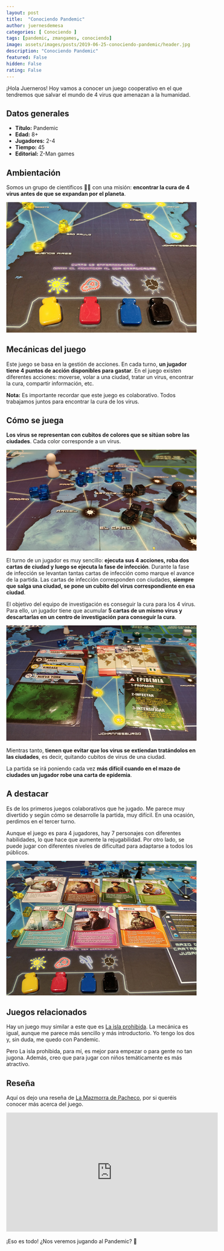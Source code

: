 ```yaml
---
layout: post
title:  "Conociendo Pandemic"
author: juernesdemesa
categories: [ Conociendo ]
tags: [pandemic, zmangames, conociendo]
image: assets/images/posts/2019-06-25-conociendo-pandemic/header.jpg
description: "Conociendo Pandemic"
featured: False
hidden: False
rating: False
---
```


¡Hola Juerneros! Hoy vamos a conocer un juego cooperativo en el que tendremos que salvar el mundo de 4 virus que amenazan a la humanidad.

## Datos generales

* **Título:** Pandemic
* **Edad:** 8+
* **Jugadores:** 2-4
* **Tiempo:** 45
* **Editorial:** Z-Man games

## Ambientación

Somos un grupo de científicos 👩‍🔬 con una misión: **encontrar la cura de 4 virus antes de que se expandan por el planeta**.

![Virus](/assets/images/posts/2019-06-25-conociendo-pandemic/virus.jpg)


## Mecánicas del juego

Este juego se basa en la gestión de acciones. En cada turno, **un jugador tiene 4 puntos de acción disponibles para gastar**. En el juego existen diferentes acciones: moverse, volar a una ciudad, tratar un virus, encontrar la cura, compartir información, etc.

**Nota:** Es importante recordar que este juego es colaborativo. Todos trabajamos juntos para encontrar la cura de los virus.

## Cómo se juega

**Los virus se representan con cubitos de colores que se sitúan sobre las ciudades**. Cada color corresponde a un virus.

![Tablero](/assets/images/posts/2019-06-25-conociendo-pandemic/header.jpg)

El turno de un jugador es muy sencillo: **ejecuta sus 4 acciones, roba dos cartas de ciudad y luego se ejecuta la fase de infección**. Durante la fase de infección se levantan tantas cartas de infección como marque el avance de la partida. Las cartas de infección corresponden con ciudades, **siempre que salga una ciudad, se pone un cubito del virus correspondiente en esa ciudad**.

El objetivo del equipo de investigación es conseguir la cura para los 4 virus. Para ello, un jugador tiene que acumular **5 cartas de un mismo virus y descartarlas en un centro de investigación para conseguir la cura**. 

![Virus](/assets/images/posts/2019-06-25-conociendo-pandemic/cards.jpg)

Mientras tanto, **tienen que evitar que los virus se extiendan tratándolos en las ciudades**, es decir, quitando cubitos de virus de una ciudad.

La partida se irá poniendo cada vez **más difícil cuando en el mazo de ciudades un jugador robe una carta de epidemia**. 

## A destacar

Es de los primeros juegos colaborativos que he jugado. Me parece muy divertido y según cómo se desarrolle la partida, muy difícil. En una ocasión, perdimos en el tercer turno.

Aunque el juego es para 4 jugadores, hay 7 personajes con diferentes habilidades, lo que hace que aumente la rejugabilidad. Por otro lado, se puede jugar con diferentes niveles de dificultad para adaptarse a todos los públicos.

![Personajes](/assets/images/posts/2019-06-25-conociendo-pandemic/players.jpg)

## Juegos relacionados

Hay un juego muy similar a este que es [La isla prohibida](https://boardgamegeek.com/boardgame/65244/forbidden-island). La mecánica es igual, aunque me parece más sencillo y más introductorio. Yo tengo los dos y, sin duda, me quedo con Pandemic. 

Pero La isla prohibida, para mí, es mejor para empezar o para gente no tan jugona. Además, creo que para jugar con niños temáticamente es más atractivo.

## Reseña

Aquí os dejo una reseña de [La Mazmorra de Pacheco](https://www.youtube.com/user/LaMazmorradePacheco), por si queréis conocer más acerca del juego.

<iframe width="560" height="315" src="https://www.youtube.com/embed/5QZz45Uc_Uc" frameborder="0" allow="accelerometer; autoplay; encrypted-media; gyroscope; picture-in-picture" allowfullscreen></iframe>

¡Eso es todo! ¿Nos veremos jugando al Pandemic? 👀